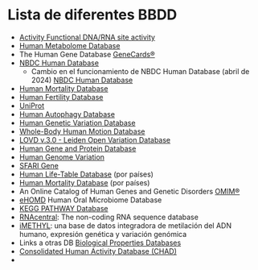 # Lista de diferentes BBDD

* [Activity Functional DNA/RNA site activity](http://wwwmgs.bionet.nsc.ru/mgs/systems/activity/)
* [Human Metabolome Database](https://hmdb.ca/metabolites)
* The Human Gene Database [GeneCards®](https://www.genecards.org/)
* [NBDC Human Database](https://humandbs.biosciencedbc.jp/en/)
  * Cambio en el funcionamiento de NBDC Human Database (abril de 2024) [NBDC Human Database](https://biosciencedbc.jp/en/news/20231030-01.html)
* [Human Mortality Database](https://www.mortality.org/)
* [Human Fertility Database](https://www.humanfertility.org/)
* [UniProt](https://www.uniprot.org/)
* [Human Autophagy Database](http://autophagy.lu/)
* [Human Genetic Variation Database](https://www.hgvd.genome.med.kyoto-u.ac.jp/)
* [Whole-Body Human Motion Database](https://motion-database.humanoids.kit.edu/)
* [LOVD v.3.0 - Leiden Open Variation Database](https://www.lovd.nl/)
* [Human Gene and Protein Database](https://hgpd.lifesciencedb.jp/cgi/)
* [Human Genome Variation](https://hgv.figshare.com/)
* [SFARI Gene](https://gene.sfari.org/database/human-gene/)
* [Human Life-Table Database](https://www.lifetable.de/) (por países)
* [Human Mortality Database](https://www.mortality.org/) (por países)
* An Online Catalog of Human Genes and Genetic Disorders [OMIM®](https://www.omim.org/)
* [eHOMD](https://www.homd.org/) Human Oral Microbiome Database
* [KEGG PATHWAY Database](https://www.genome.jp/kegg/pathway.html)
* [RNAcentral](https://rnacentral.org/): The non-coding RNA sequence database
* [iMETHYL](http://imethyl.iwate-megabank.org/): una base de datos integradora de metilación del ADN humano, expresión genética y variación genómica
* Links a otras DB [Biological Properties Databases](https://www.aiche.org/sbe/resources/resource-directory/biological-properties-databases?gad_source=1&gclid=Cj0KCQiAz8GuBhCxARIsAOpzk8ytMAfh4tSu3JuZHnwX0N84hf9e76Ng4h9hPGR4t1dT9VGVRb9sN2AaAjOtEALw_wcB)
* [Consolidated Human Activity Database (CHAD)](https://www.epa.gov/healthresearch/consolidated-human-activity-database-chad-use-human-exposure-and-health-studies-and)
* 

